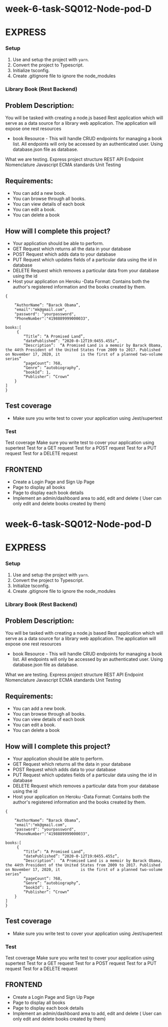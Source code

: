 # week-6-task-SQ012-Node-pod-D
# EXPRESS 

### Setup
1. Use and setup the project with `yarn`.
2. Convert the project to Typescript.
3. Initialize tsconfig.
4. Create .gitignore file to ignore the node_modules

### Library Book (Rest Backend)

## Problem Description:

You will be tasked with creating a node.js based Rest application which will serve as a data source for a library web application. The application will expose one rest resources
* book Resource - This will handle CRUD endpoints for managing a book list. All endpoints will only be accessed by an authenticated user.
Using database.json file as database.

What we are testing.
Express project structure
REST API Endpoint Nomenclature
Javascript ECMA standards
Unit Testing

## Requirements:

- You can add a new book.
- You can browse through all books.
- You can view details of each book
- You can edit a book.
- You can delete a book



## How will I complete this project?
- Your application should be able to perform.
- GET Request which returns all the data in your database 
- POST Request which adds data to your database
- PUT Request which updates fields of a particular data using the id in database
- DELETE Request which removes a particular data from your database using the id
- Host your application on Heroku
-Data Format: Contains both the author's registered information and the books created by them.

```
{

    “AuthorName”: “Barack Obama”,
    "email":"mk@gmail.com",
    "password": "yourpassword",
    "PhoneNumber":"4198889999000033",
  
books:[
     {
        “Title”: “A Promised Land”,
        “datePublished”: “2020-0-12T19:0455.455z”,
        “Description”:  “A Promised Land is a memoir by Barack Obama, the 44th President of the United States from 2009 to 2017. Published on November 17, 2020, it         is the first of a planned two-volume series”
        “pageCount”: 768,
        “Genre”: “autobiography”,
        “bookId”: 1,
        “Publisher”: “Crown”
    }
]
}

```
## Test coverage
- Make sure you write test to cover your application using Jest/supertest

### Test
Test coverage
Make sure you write test to cover your application using supertest
Test for a GET request
Test for a POST request
Test for a PUT request
Test for a DELETE request


## FRONTEND
- Create a Login Page and Sign Up Page
- Page to display all books
- Page to display each book details
- Implement an admin/dashboard area to add, edit and delete ( User can only edit and delete books created by them)
# week-6-task-SQ012-Node-pod-D
# EXPRESS 

### Setup
1. Use and setup the project with `yarn`.
2. Convert the project to Typescript.
3. Initialize tsconfig.
4. Create .gitignore file to ignore the node_modules

### Library Book (Rest Backend)

## Problem Description:

You will be tasked with creating a node.js based Rest application which will serve as a data source for a library web application. The application will expose one rest resources
* book Resource - This will handle CRUD endpoints for managing a book list. All endpoints will only be accessed by an authenticated user.
Using database.json file as database.

What we are testing.
Express project structure
REST API Endpoint Nomenclature
Javascript ECMA standards
Unit Testing

## Requirements:

- You can add a new book.
- You can browse through all books.
- You can view details of each book
- You can edit a book.
- You can delete a book



## How will I complete this project?
- Your application should be able to perform.
- GET Request which returns all the data in your database 
- POST Request which adds data to your database
- PUT Request which updates fields of a particular data using the id in database
- DELETE Request which removes a particular data from your database using the id
- Host your application on Heroku
-Data Format: Contains both the author's registered information and the books created by them.

```
{

    “AuthorName”: “Barack Obama”,
    "email":"mk@gmail.com",
    "password": "yourpassword",
    "PhoneNumber":"4198889999000033",
  
books:[
     {
        “Title”: “A Promised Land”,
        “datePublished”: “2020-0-12T19:0455.455z”,
        “Description”:  “A Promised Land is a memoir by Barack Obama, the 44th President of the United States from 2009 to 2017. Published on November 17, 2020, it         is the first of a planned two-volume series”
        “pageCount”: 768,
        “Genre”: “autobiography”,
        “bookId”: 1,
        “Publisher”: “Crown”
    }
]
}

```
## Test coverage
- Make sure you write test to cover your application using Jest/supertest

### Test
Test coverage
Make sure you write test to cover your application using supertest
Test for a GET request
Test for a POST request
Test for a PUT request
Test for a DELETE request


## FRONTEND
- Create a Login Page and Sign Up Page
- Page to display all books
- Page to display each book details
- Implement an admin/dashboard area to add, edit and delete ( User can only edit and delete books created by them)






<!-- 
{
        "Title": "Rich dad Poor Dad",
        "datePublished": "2020-0-12T19:0455.455z",
        "Description":"A Land og honey is a memoir",
        "pageCount": 768,
        "Genre": "biography",
        "bookId": 1,
        "Publisher": "Robert Kyasosaki"
    } -->